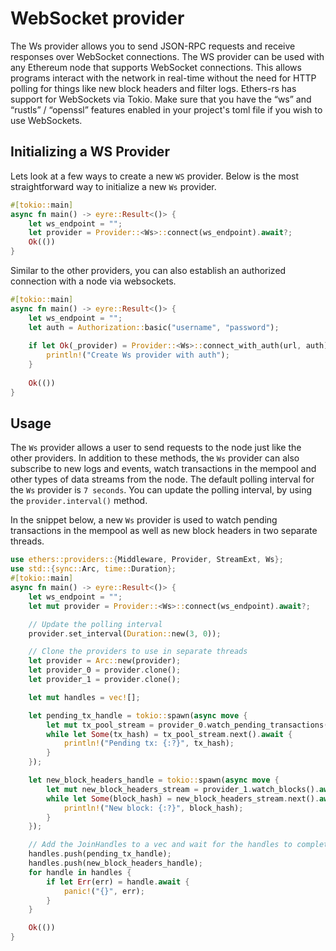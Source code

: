 # WebSocket provider
The Ws provider allows you to send JSON-RPC requests and receive responses over WebSocket connections. The WS provider can be used with any Ethereum node that supports WebSocket connections. This allows programs interact with the network in real-time without the need for HTTP polling for things like new block headers and filter logs. Ethers-rs has support for WebSockets via Tokio. Make sure that you have the “ws” and “rustls” / “openssl” features enabled in your project's toml file if you wish to use WebSockets.



## Initializing a WS Provider
Lets look at a few ways to create a new `WS` provider. Below is the most straightforward way to initialize a new `Ws` provider.


```rust
#[tokio::main]
async fn main() -> eyre::Result<()> {
    let ws_endpoint = "";
    let provider = Provider::<Ws>::connect(ws_endpoint).await?;
    Ok(())
}
```

Similar to the other providers, you can also establish an authorized connection with a node via websockets.

```rust
#[tokio::main]
async fn main() -> eyre::Result<()> {
    let ws_endpoint = "";
    let auth = Authorization::basic("username", "password");
    
    if let Ok(_provider) = Provider::<Ws>::connect_with_auth(url, auth).await {
        println!("Create Ws provider with auth");
    }
    
    Ok(())
}
```

## Usage

The `Ws` provider allows a user to send requests to the node just like the other providers. In addition to these methods, the `Ws` provider can also subscribe to new logs and events, watch transactions in the mempool and other types of data streams from the node. The default polling interval for the `Ws` provider is `7 seconds`. You can update the polling interval, by using the `provider.interval()` method.

In the snippet below, a new `Ws` provider is used to watch pending transactions in the mempool as well as new block headers in two separate threads.

```rust
use ethers::providers::{Middleware, Provider, StreamExt, Ws};
use std::{sync::Arc, time::Duration};
#[tokio::main]
async fn main() -> eyre::Result<()> {
    let ws_endpoint = "";
    let mut provider = Provider::<Ws>::connect(ws_endpoint).await?;

    // Update the polling interval
    provider.set_interval(Duration::new(3, 0));

    // Clone the providers to use in separate threads
    let provider = Arc::new(provider);
    let provider_0 = provider.clone();
    let provider_1 = provider.clone();

    let mut handles = vec![];

    let pending_tx_handle = tokio::spawn(async move {
        let mut tx_pool_stream = provider_0.watch_pending_transactions().await.unwrap();
        while let Some(tx_hash) = tx_pool_stream.next().await {
            println!("Pending tx: {:?}", tx_hash);
        }
    });

    let new_block_headers_handle = tokio::spawn(async move {
        let mut new_block_headers_stream = provider_1.watch_blocks().await.unwrap();
        while let Some(block_hash) = new_block_headers_stream.next().await {
            println!("New block: {:?}", block_hash);
        }
    });

    // Add the JoinHandles to a vec and wait for the handles to complete
    handles.push(pending_tx_handle);
    handles.push(new_block_headers_handle);
    for handle in handles {
        if let Err(err) = handle.await {
            panic!("{}", err);
        }
    }

    Ok(())
}
```
